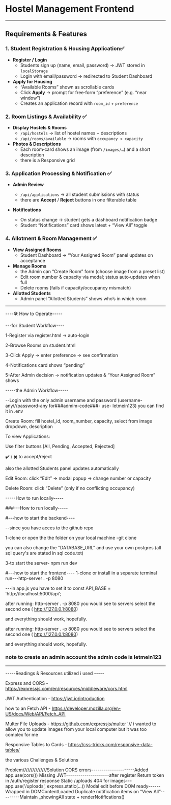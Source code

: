 # Hostel Management Frontend
---

## Requirements & Features

### 1. Student Registration & Housing Application✅
- **Register / Login**  
  - Students sign up (name, email, password) → JWT stored in `localStorage`  
  - Login with email/password → redirected to Student Dashboard  
- **Apply for Housing**  
  - “Available Rooms” shown as scrollable cards  
  - Click **Apply** → prompt for free‐form “preference” (e.g. “near window”)  
  - Creates an application record with `room_id` + `preference`  

### 2. Room Listings & Availability ✅
- **Display Hostels & Rooms**  
  - `/api/hostels` → list of hostel names + descriptions  
  - `/api/rooms/available` → rooms with `occupancy < capacity`  
- **Photos & Descriptions**  
  - Each room‐card shows an image (from `/images/…`) and a short description  
  - there is a Responsive grid   

### 3. Application Processing & Notification ✅
- **Admin Review**  
  - `/api/applications` → all student submissions with status  
  - there are  **Accept** / **Reject** buttons in one filterable table  

- **Notifications**  
  - On status change → student gets a dashboard notification badge  
  - Student “Notifications” card shows latest + “View All” toggle  

### 4. Allotment & Room Management ✅
- **View Assigned Rooms**  
  - Student Dashboard → “Your Assigned Room” panel updates on acceptance  
- **Manage Rooms**  
  - the Admin can “Create Room” form (choose image from a preset list)  
  - Edit room number & capacity via modal; status auto‐updates when full  
  - Delete rooms (fails if capacity/occupancy mismatch)  
- **Allotted Students**  
  - Admin panel “Allotted Students” shows who’s in which room  

-----

----🛠 How to Operate-----

---for Student Workflow----

1-Register via register.html → auto-login

2-Browse Rooms on student.html

3-Click Apply → enter preference → see confirmation

4-Notifications card shows “pending”

5-After Admin decision → notification updates & “Your Assigned Room” shows


-----the Admin Workflow-----

--Login with the only admin username and password (username-any///password-any for###admim-code###- use- letmein123) you can find it in .env

Create Room: fill hostel_id, room_number, capacity, select from image dropdown, description

To view Applications:

Use filter buttons [All, Pending, Accepted, Rejected]

✔️ / ✖️ to accept/reject

also the allotted Students panel updates automatically

Edit Room: click “Edit” → modal popup → change number or capacity

Delete Room: click “Delete” (only if no conflicting occupancy)


-----How to run locally-----

###---How to run locally-----

#---how to start the backend----

--since you have acces to the github repo

1-clone or open the the folder on your local machine
-git clone <Hostel-management-Backend>

 you can also change the "DATABASE_URL" and use your own postgres (all sql query's are stated in sql code.txt) 

3-to start the server- npm run dev  


#---how to start the frontend----
1-clone or install in a separate terminal 
run---http-server . -p 8080

---in app.js you have to set it to
const API_BASE = 'http://localhost:5000/api';

after running: http-server . -p 8080 you would see to servers select the second one 
( http://127.0.0.1:8080)

and everything should work, hopefully.


after running: http-server . -p 8080 you would see to servers select the second one 
( http://127.0.0.1:8080)

and everything should work, hopefully.
### note to create an admin account the admin code is letmein123

---------------------------



-----Readings & Resources utilized i used  -----

Express and CORS -  https://expressjs.com/en/resources/middleware/cors.html

JWT Authentication - https://jwt.io/introduction

how to an Fetch API - https://developer.mozilla.org/en-US/docs/Web/API/Fetch_API

Multer File Uploads - https://github.com/expressjs/multer '// i wanted to allow you to update images from your local computer but it was too complex for me 

Responsive Tables to Cards - https://css-tricks.com/responsive-data-tables/




the various Challenges & Solutions

Problem///////////////Solution
CORS errors---------------------Added app.use(cors())
Missing JWT---------------------after register Return token in /auth/register response
Static /uploads 404 for images---app.use('/uploads', express.static(...))
Modal edit before DOM ready------Wrapped in DOMContentLoaded
Duplicate notification items on “View All”---------Maintain _showingAll state + renderNotifications()

